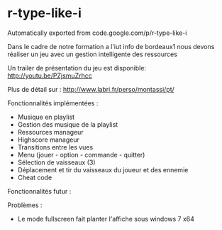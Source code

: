 # r-type-like-i
Automatically exported from code.google.com/p/r-type-like-i

Dans le cadre de notre formation a l'iut info de bordeaux1 nous devons réaliser un jeu avec un gestion intelligente des ressources

Un trailer de présentation du jeu est disponible: http://youtu.be/PZjsmuZrhcc

Plus de détail sur : http://www.labri.fr/perso/montassi/pt/

Fonctionnalités implémentées :

  * Musique en playlist
  * Gestion des musique de la playlist
  * Ressources manageur
  * Highscore manageur
  * Transitions entre les vues
  * Menu (jouer - option - commande - quitter)
  * Sélection de vaisseaux (3)
  * Déplacement et tir du vaisseaux du joueur et des ennemie
  * Cheat code 

Fonctionnalités futur :

Problèmes :

* Le mode fullscreen fait planter l'affiche sous windows 7 x64 
